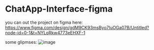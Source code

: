 # ChatApp-Interface-figma

you can out the project on figma here:
https://www.figma.com/design/gdM9CK93msByo7IuOGa07B/Untitled?node-id=0-1&t=NYLqRkw4773eEHXF-1

some glipmses:
![image](https://github.com/user-attachments/assets/74ed8fec-1551-4c9e-a815-6270554a6c43)
